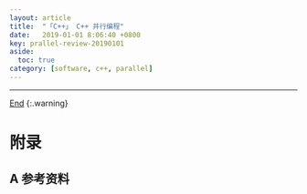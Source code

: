 ```yaml
---
layout: article
title:  "「C++」 C++ 并行编程"
date:   2019-01-01 8:06:40 +0800
key: prallel-review-20190101
aside:
  toc: true
category: [software, c++, parallel]
---
```

<span id='head'></span>



-------------------  
[End](#head)
{:.warning}  


# 附录
## A 参考资料
